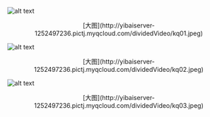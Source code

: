
![alt text](http://yibaiserver-1252497236.pictj.myqcloud.com/dividedVideo/kq01.jpeg "Title")
<center>
[大图](http://yibaiserver-1252497236.pictj.myqcloud.com/dividedVideo/kq01.jpeg)
</center>

![alt text](http://yibaiserver-1252497236.pictj.myqcloud.com/dividedVideo/kq02.jpeg "Title")
<center>
[大图](http://yibaiserver-1252497236.pictj.myqcloud.com/dividedVideo/kq02.jpeg)
</center>

![alt text](http://yibaiserver-1252497236.pictj.myqcloud.com/dividedVideo/kq03.jpeg "Title")
<center>
[大图](http://yibaiserver-1252497236.pictj.myqcloud.com/dividedVideo/kq03.jpeg)
</center>



